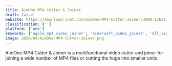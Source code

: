 ```yaml
---
title: AimOne MP4 Cutter & Joiner
draft: false 
website: https://download.cnet.com/AimOne-MP4-Cutter-Joiner/3000-13631_4-10852877.html
classification: ['']
platform: ['Web']
keywords: ['agile_mp4_video_joiner', 'aimersoft_video_joiner', 'all_video_joiner', 'boilsoft_video_joiner', 'free_video_cutter_joiner', 'imtoo_video_joiner', 'jfuse_movie_joiner', 'kate’s_video_joiner', 'mp4joiner', 'mediajoin', 'mediaright_video_joiner', 'power_video_joiner', 'weeny_free_video_joiner']
image: 2020/04/AimOne-MP4-Cutter-Joiner.png
---
```

AimOne MP4 Cutter & Joiner is a multifunctional video cutter and joiner for joining a wide number of MP4 files or cutting the huge into smaller units.